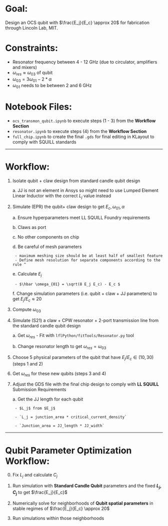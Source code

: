 # Goal:

Design an OCS qubit with $\frac{E_j}{E_c} \approx 20$ for fabrication through Lincoln Lab, MIT.

# Constraints:

- Resonator frequency between 4 -  12 GHz (due to circulator, amplifiers and mixers)
- $\omega_{res} \approx \omega_{03}$ of qubit 
- $\omega_{03} = 3 \omega_{01} - 2 * α$
- $\omega_{01}$ needs to be between 2 and 6 GHz

# Notebook Files:

- `ocs_transmon_qubit.ipynb` to execute steps (1 - 3) from the **Workflow Section**
- `resonator.ipynb` to execute steps (4) from the **Workflow Section**
- `full_chip.ipynb` to create the final `.gds` for final editing in KLayout to comply with SQUILL standards

---

# Workflow:

1) Isolate qubit + claw design from standard candle qubit design

    a. JJ is not an element in Ansys so might need to use Lumped Element Linear Inductor with the correct $L_j$ value instead

2) Simulate (EPR) the qubit+ claw design to get $E_c  , \omega_{01}, \alpha$

    a. Ensure hyperparameters meet LL SQUILL Foundry requirements 

    b. Claws as port

    c. No other components on chip 

    d. Be careful of mesh parameters 

        - maximum meshing size should be at least half of smallest feature
        - Define mesh resolution for separate components according to the rule ^

    e. Calculate $E_j$

        - $\hbar \omega_{01} = \sqrt(8 E_j E_c) - E_c $

    f. Change simulation parameters (i.e. qubit + claw + JJ parameters) to get $E_j/E_c \approx 20$

3) Compute $\omega_{03}$

4) Simulate (S21) a claw + CPW resonator + 2-port transmission line from the standard candle qubit design

    a. Get $\omega_{res}$
        - Fit with `lflPython/fitTools/Resonator.py` tool

    b. Change resonator length to get $\omega_{res} = \omega_{03}$

5) Choose 5 physical parameters of the qubit that have $E_j/E_c \in (10,30)$ (steps 1 and 2)

6) Get $\omega_{res}$ for these new qubits (steps 3 and 4)

7) Adjust the GDS file with the final chip design to comply with **LL SQUILL** Submission Requirements

    a. Get the JJ length for each qubit

        - $L_j$ from $E_j$

        - `L_j = junction_area * critical_current_density`

        - `Junction_area = JJ_length * JJ_width`

---

# Qubit Parameter Optimization Workflow:

0) Fix $L_j$ and calculate $C_j$

1) Run simulation with **Standard Candle Qubit** parameters and the fixed **$L_j , C_j$** to get $\frac{E_j}{E_c}$

2) Numerically solve for neighborhoods of **Qubit spatial parameters** in stable regimes of $\frac{E_j}{E_c} \approx 20$

3) Run simulations within those neighborhoods



